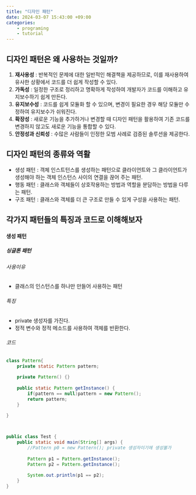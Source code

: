 ```yaml
---
title: "디자인 패턴"
date: 2024-03-07 15:43:00 +09:00
categories: 
    - programing
    - tutorial
---
```


## 디자인 패턴은 왜 사용하는 것일까?
1. **재사용성** : 반복적인 문제에 대한 일반적인 해결책을 제공하므로, 이를 재사용하여 유사한 상황에서 코드를 더 쉽게 작성할 수 있다.
2. **가독성** : 일정한 구조로 정리하고 명확하게 작성하여 개발자가 코드를 이해하고 유지보수하기 쉽게 만든다.
3. **유지보수성** : 코드를 쉽게 모듈화 할 수 있으며, 변경이 필요한 경우 해당 모듈만 수정하여 유지보수가 쉬워진다.
4. **확장성** : 새로운 기능을 추가하거나 변경할 때 디자인 패턴을 활용하여 기존 코드를 변경하지 않고도 새로운 기능을 통합할 수 있다.
5. **안정성과 신뢰성** : 수많은 사람들이 인정한 모범 사례로 검증된 솔루션을 제공한다.

## 디자인 패턴의 종류와 역활
* 생성 패턴 : 객체 인스트턴스를 생성하는 패턴으로 클라이언트와 그 클라이언트가 생성해야 하는 객체 인스턴스 사이의 연결을 끊어 주는 패턴.
* 행동 패턴 : 클래스와 객체들이 상호작용하는 방법과 역할을 분담하는 방법을 다루는 패턴.
* 구조 패턴 : 클래스와 객체를 더 큰 구조로 만들 수 있게 구성을 사용하는 패턴.


## 각가지 패턴들의 특징과 코드로 이해해보자
#### 생성 패턴
##### 싱글톤 패턴 
###### 사용이유 
* 클래스의 인스턴스를 하나만 만들어 사용하는 패턴
###### 특징 
* private 생성자를 가진다.
* 정적 변수와 정적 메소드를 사용하여 객체를 반환한다.
###### 코드
```java
class Pattern{
	private static Pattern pattern;
	
	private Pattern() {}
	
	public static Pattern getInstance() {
		if(pattern == null)pattern = new Pattern();
		return pattern;
	}
	
}



public class Test {
	public static void main(String[] args) {
		//Pattern p0 = new Pattern(); private 생성자이기에 생성불가
		
		Pattern p1 = Pattern.getInstance();
		Pattern p2 = Pattern.getInstance();
		
		System.out.println(p1 == p2);
	}
}
```


